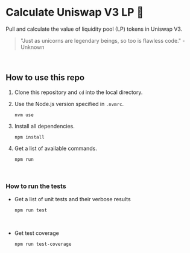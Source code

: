 <h1>Calculate Uniswap V3 LP 🦄</h1>

<p>Pull and calculate the value of liquidity pool (LP) tokens in Uniswap V3.</p>

> "Just as unicorns are legendary beings, so too is flawless code." - Unknown

<br />

## How to use this repo

1. Clone this repository and `cd` into the local directory.

2. Use the Node.js version specified in `.nvmrc`.

    ```
    nvm use
    ```

2. Install all dependencies.

    ```
    npm install
    ```

3. Get a list of available commands.

    ```
    npm run
    ```

<br />

### How to run the tests

- Get a list of unit tests and their verbose results

    ```
    npm run test
    ```

    <!-- TODO: <img src="/screenshots/test.png"/> -->

    <br />

- Get test coverage

    ```
    npm run test-coverage
    ```

   <!-- TODO: <img src="/screenshots/test-coverage.png"/> -->

